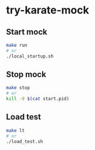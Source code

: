 # try-karate-mock

## Start mock
```sh
make run
# or
./local_startup.sh
```

## Stop mock
```sh
make stop
# or
kill -9 $(cat start.pid)
```

## Load test
```sh
make lt
# or
./load_test.sh
```